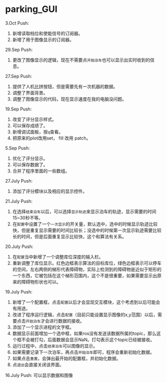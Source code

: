 # parking_GUI
3.Oct Push:
1. 新增读取档位和使能信号的订阅器。
2. 新增了用于图像显示的订阅器。

29.Sep Push:
1. 更改了图像显示的逻辑，现在不需要点`开始泊车`也可以显示出实时收到的信息。

27.Sep Push:
1. 提供了人机比拼按钮，但是需要先有一次机器的数据。
2. 调整了界面背景。
3. 调整了图像显示的代码，现在显示速度在我的电脑没问题。

19.Sep Push:
1. 改变了评分显示样式。
2. 可以保存成绩了。
3. 新增调试面板，按`q`查看。
4. 把原来的plot改用set， fill 改用 patch。

5.Sep Push:
1. 优化了评分显示。
2. 可以保存数据了。
3. 合并了程序里面的一些数组。

27.July Push:
1. 添加了评分模块以及相应的显示控件。

21.July Push:
1. 在选择`结束泊车`以后，可以选择`显示轨迹`来显示泊车的轨迹，显示需要的时间15~30秒不等。
2. 在`配置`中设置了一个`一次显示`的开关量，默认选中，选中的时候显示轨迹比较快，但是重复显示需要的时间比较长；没选中的时候第一次显示轨迹需要比较长的时间，但是后面重复显示比较快，这个和算法有关系。

20.July Push:
1. 在`配置`当中新增了一个调整库位深度的输入栏。
2. 重新调整了库位显示。红色边框表示算法的目标库位，绿色边框表示可以停车的空间，左右两侧的梯形代表障碍物，实际上检测到的障碍物是近似于矩形的一个东西，它被包括在这个梯形范围内，这个不是很重要，如果需要显示出原来的障碍物形状也可以。

19.July Push:
1. 新增了一个配置框，点击`配置`以后才会显现交互模块，这个考虑到以后可能会有用途。
2. 改进了程序运行逻辑，点击`配置`（目前只能设置显示图像的x,y范围）以后，需要点击`开始泊车`才会进行数据的接收。
3. 添加了一个显示进程的文字框。
4. 数据显示前面增加一个选中框，如果ros没有发送该数据所属的topic，那么这个框不会被打勾，后面数据会显示NaN。打勾表示这个topic已经被接收。
5. 运行过程中，点击`结束泊车`可以图像的显示。
6. 如果需要记录下一次泊车，再点击`开始泊车`即可，程序会重新初始化数据。
7. 如果点击`重置`，会弹出最开始的配置框，并初始化数据。
8. 点`退出`会直接关闭该界面。

16.July Push:
  可以显示数据和图像
